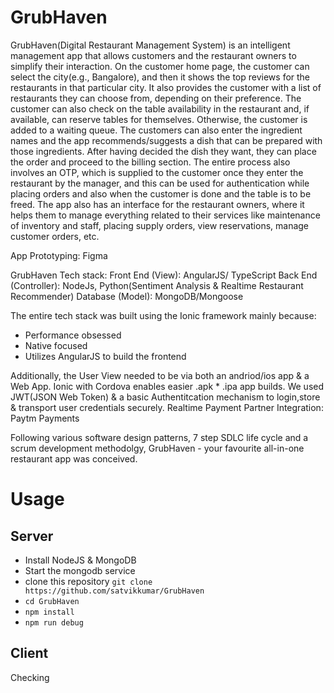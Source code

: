 # GrubHaven 
GrubHaven(Digital Restaurant Management System) is an intelligent management app that allows customers and the restaurant owners to simplify their interaction. On the customer home page, the customer can select the city(e.g., Bangalore), and then it shows the top
reviews for the restaurants in that particular city. It also provides the customer with a list of restaurants they can choose from, depending on their preference. The customer can also 
check on the table availability in the restaurant and, if available, can reserve tables for themselves. Otherwise, the customer is added to a waiting queue. The customers can also 
enter the ingredient names and the app recommends/suggests a dish that can be prepared with those ingredients. After having decided the dish they want, they can place the order and proceed to the billing section. 
The entire process also involves an OTP, which is supplied to the customer once they enter the restaurant by the manager, and this can be used for authentication while placing orders and also when the customer is done and the table is to be freed.
The app also has an interface for the restaurant owners, where it helps them to manage everything related to their services like maintenance of inventory and staff, placing supply orders, view reservations, manage customer orders, etc.

App Prototyping: Figma

GrubHaven Tech stack:
Front End (View): AngularJS/ TypeScript
Back End (Controller): NodeJs, Python(Sentiment Analysis & Realtime Restaurant Recommender)
Database (Model): MongoDB/Mongoose

The entire tech stack was built using the Ionic framework mainly because:
 - Performance obsessed
 - Native focused
 - Utilizes AngularJS to build the frontend

Additionally, the User View needed to be via both an andriod/ios app & a Web App. Ionic with Cordova enables easier .apk * .ipa app builds.
We used JWT(JSON Web Token) & a basic Authentitcation mechanism to login,store & transport user credentials securely.
Realtime Payment Partner Integration: Paytm Payments

Following various software design patterns, 7 step SDLC life cycle and a scrum development methodolgy, GrubHaven - your favourite all-in-one restaurant app was conceived.


# Usage
## Server
 - Install NodeJS & MongoDB
 - Start the mongodb service
 - clone this repository `git clone https://github.com/satvikkumar/GrubHaven`
 - `cd GrubHaven` 
 - `npm install`
 - `npm run debug`

## Client
Checking

